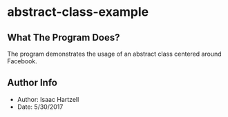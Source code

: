 # abstract-class-example

## What The Program Does?
The program demonstrates the usage of an abstract class centered around Facebook.

## Author Info
- Author: Isaac Hartzell
- Date: 5/30/2017

